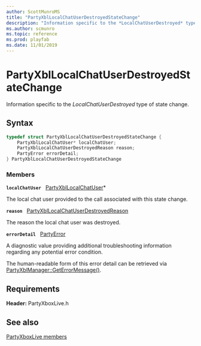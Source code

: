 ```yaml
---
author: ScottMunroMS
title: "PartyXblLocalChatUserDestroyedStateChange"
description: "Information specific to the *LocalChatUserDestroyed* type of state change."
ms.author: scmunro
ms.topic: reference
ms.prod: playfab
ms.date: 11/01/2019
---
```


# PartyXblLocalChatUserDestroyedStateChange  

Information specific to the *LocalChatUserDestroyed* type of state change.  

## Syntax  
  
```cpp
typedef struct PartyXblLocalChatUserDestroyedStateChange {  
    PartyXblLocalChatUser* localChatUser;  
    PartyXblLocalChatUserDestroyedReason reason;  
    PartyError errorDetail;  
} PartyXblLocalChatUserDestroyedStateChange  
```
  
### Members  
  
**`localChatUser`** &nbsp; [PartyXblLocalChatUser](../classes/PartyXblLocalChatUser/partyxbllocalchatuser.md)*  
  
The local chat user provided to the call associated with this state change.
  
**`reason`** &nbsp; [PartyXblLocalChatUserDestroyedReason](../enums/partyxbllocalchatuserdestroyedreason.md)  
  
The reason the local chat user was destroyed.
  
**`errorDetail`** &nbsp; [PartyError](../../../networking/reference/typedefs.md)  
  
A diagnostic value providing additional troubleshooting information regarding any potential error condition.
  
The human-readable form of this error detail can be retrieved via [PartyXblManager::GetErrorMessage()](../classes/PartyXblManager/methods/partyxblmanager_geterrormessage.md).
  
  
## Requirements  
  
**Header:** PartyXboxLive.h
  
## See also  
[PartyXboxLive members](../partyxboxlive_members.md)  

  
  
